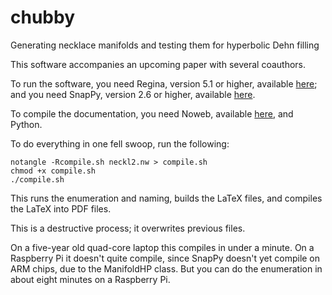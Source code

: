 # chubby
Generating necklace manifolds and testing them for hyperbolic Dehn filling

This software accompanies an upcoming paper with several coauthors.

To run the software, you need Regina, version 5.1 or higher, available
[here](https://regina-normal.github.io); and you need SnapPy, version
2.6 or higher, available [here](https://snappy.computop.org/).

To compile the documentation, you need Noweb, available
[here](https://www.cs.tufts.edu/~nr/noweb/), and Python.

To do everything in one fell swoop, run the following:

    notangle -Rcompile.sh neckl2.nw > compile.sh
    chmod +x compile.sh
    ./compile.sh

This runs the enumeration and naming, builds the LaTeX files,
and compiles the LaTeX into PDF files.

This is a destructive process; it overwrites previous files.

On a five-year old quad-core laptop this compiles in under a minute.
On a Raspberry Pi it doesn't quite compile, since SnapPy doesn't yet
compile on ARM chips, due to the ManifoldHP class. But you can do
the enumeration in about eight minutes on a Raspberry Pi.